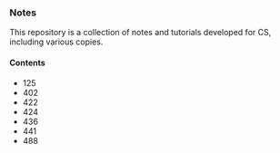 ### Notes

This repository is a collection of notes and tutorials developed for CS, including various copies.

#### Contents
* 125
* 402
* 422
* 424
* 436
* 441
* 488
